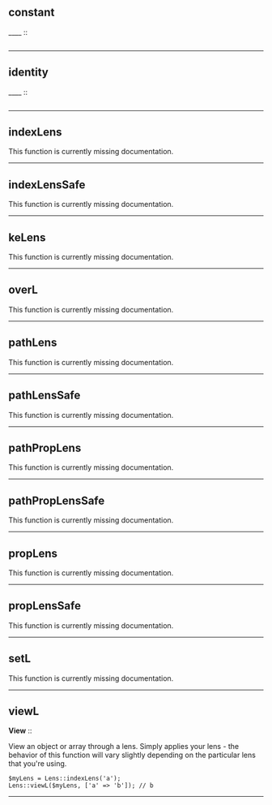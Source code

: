 ## constant

____ :: 



```
```

---

## identity

____ :: 



```
```

---

## indexLens

This function is currently missing documentation.

---

## indexLensSafe

This function is currently missing documentation.

---

## keLens

This function is currently missing documentation.

---

## overL

This function is currently missing documentation.

---

## pathLens

This function is currently missing documentation.

---

## pathLensSafe

This function is currently missing documentation.

---

## pathPropLens

This function is currently missing documentation.

---

## pathPropLensSafe

This function is currently missing documentation.

---

## propLens

This function is currently missing documentation.

---

## propLensSafe

This function is currently missing documentation.

---

## setL

This function is currently missing documentation.

---

## viewL

__View__ :: 

View an object or array through a lens. Simply applies your lens - the
behavior of this function will vary slightly depending on the particular
lens that you're using.

```
$myLens = Lens::indexLens('a');
Lens::viewL($myLens, ['a' => 'b']); // b
```

---

